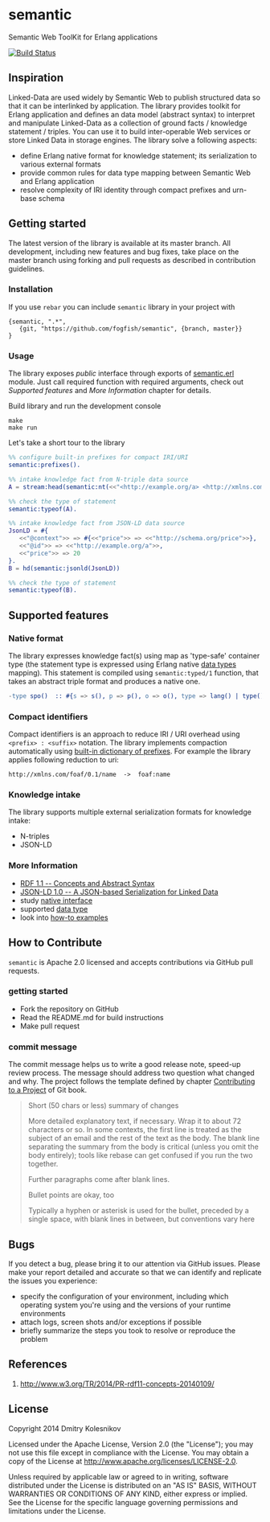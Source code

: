 # semantic

Semantic Web ToolKit for Erlang applications

[![Build Status](https://secure.travis-ci.org/fogfish/semantic.svg?branch=master)](http://travis-ci.org/fogfish/semantic)

## Inspiration

Linked-Data are used widely by Semantic Web to publish structured data so that it can be interlinked by application. The library provides toolkit for Erlang application and defines an data model (abstract syntax) to interpret and manipulate Linked-Data as a collection of ground facts / knowledge statement / triples. You can use it to build inter-operable Web services or store Linked Data in storage engines. The library solve a following aspects:
* define Erlang native format for knowledge statement; its serialization to various external formats
* provide common rules for data type mapping between Semantic Web and Erlang application
* resolve complexity of IRI identity through compact prefixes and urn-base schema



## Getting started

The latest version of the library is available at its master branch. All development, including new features and bug fixes, take place on the master branch using forking and pull requests as described in contribution guidelines.

### Installation

If you use `rebar` you can include `semantic` library in your project with
```
{semantic, ".*",
   {git, "https://github.com/fogfish/semantic", {branch, master}}
}
```

### Usage

The library exposes _public_ interface through exports of [semantic.erl](src/semantic.erl) module. Just call required function with required arguments, check out _Supported features_ and _More Information_ chapter for details. 

Build library and run the development console
```
make
make run
```

Let's take a short tour to the library
```erlang
%% configure built-in prefixes for compact IRI/URI 
semantic:prefixes().

%% intake knowledge fact from N-triple data source
A = stream:head(semantic:nt(<<"<http://example.org/a> <http://xmlns.com/foaf/0.1/name> \"text\"@en .\n">>)).

%% check the type of statement
semantic:typeof(A).

%% intake knowledge fact from JSON-LD data source
JsonLD = #{
   <<"@context">> => #{<<"price">> => <<"http://schema.org/price">>},
   <<"@id">> => <<"http://example.org/a">>,
   <<"price">> => 20
}.
B = hd(semantic:jsonld(JsonLD))

%% check the type of statement
semantic:typeof(B).
``` 


## Supported features


### Native format

The library expresses knowledge fact(s) using map as 'type-safe' container type (the statement type is expressed using Erlang native [data types](doc/datatype.md) mapping). This statement is compiled using `semantic:typed/1` function, that takes an abstract triple format and produces a native one. 

```erlang
-type spo()  :: #{s => s(), p => p(), o => o(), type => lang() | type()}.
```


### Compact identifiers

Compact identifiers is an approach to reduce IRI / URI overhead using `<prefix> : <suffix>` notation. The library implements compaction automatically using [built-in dictionary of prefixes](priv/prefixes.nt). For example the library applies following reduction to uri:

```
http://xmlns.com/foaf/0.1/name  ->  foaf:name
```


### Knowledge intake

The library supports multiple external serialization formats for knowledge intake:
* N-triples
* JSON-LD


### More Information

* [RDF 1.1 -- Concepts and Abstract Syntax](http://www.w3.org/TR/2014/PR-rdf11-concepts-20140109/)
* [JSON-LD 1.0 -- A JSON-based Serialization for Linked Data](http://www.w3.org/TR/json-ld/)
* study [native interface](src/semantic.erl)
* supported [data type](doc/datatype.md)
* look into [how-to examples](doc/howto.md)


## How to Contribute

`semantic` is Apache 2.0 licensed and accepts contributions via GitHub pull requests.

### getting started

* Fork the repository on GitHub
* Read the README.md for build instructions
* Make pull request

### commit message

The commit message helps us to write a good release note, speed-up review process. The message should address two question what changed and why. The project follows the template defined by chapter [Contributing to a Project](http://git-scm.com/book/ch5-2.html) of Git book.

>
> Short (50 chars or less) summary of changes
>
> More detailed explanatory text, if necessary. Wrap it to about 72 characters or so. In some contexts, the first line is treated as the subject of an email and the rest of the text as the body. The blank line separating the summary from the body is critical (unless you omit the body entirely); tools like rebase can get confused if you run the two together.
> 
> Further paragraphs come after blank lines.
> 
> Bullet points are okay, too
> 
> Typically a hyphen or asterisk is used for the bullet, preceded by a single space, with blank lines in between, but conventions vary here
>

## Bugs

If you detect a bug, please bring it to our attention via GitHub issues. Please make your report detailed and accurate so that we can identify and replicate the issues you experience:
- specify the configuration of your environment, including which operating system you're using and the versions of your runtime environments
- attach logs, screen shots and/or exceptions if possible
- briefly summarize the steps you took to resolve or reproduce the problem

## References

1. http://www.w3.org/TR/2014/PR-rdf11-concepts-20140109/


## License

Copyright 2014 Dmitry Kolesnikov

Licensed under the Apache License, Version 2.0 (the "License"); you may not use this file except in compliance with the License. You may obtain a copy of the License at http://www.apache.org/licenses/LICENSE-2.0.

Unless required by applicable law or agreed to in writing, software distributed under the License is distributed on an "AS IS" BASIS, WITHOUT WARRANTIES OR CONDITIONS OF ANY KIND, either express or implied. See the License for the specific language governing permissions and limitations under the License.



